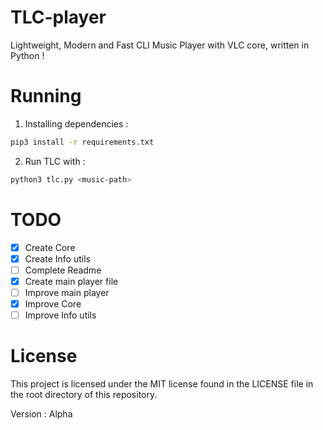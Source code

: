 # TLC-player
Lightweight, Modern and Fast CLI Music Player with VLC core, written in Python !

# Running
1. Installing dependencies :
```bash
pip3 install -r requirements.txt
```
2. Run TLC with :
```bash 
python3 tlc.py <music-path>
```

# TODO
- [X] Create Core
- [X] Create Info utils
- [ ] Complete Readme
- [X] Create main player file
- [ ] Improve main player
- [X] Improve Core
- [ ] Improve Info utils

# License
This project is licensed under the MIT license found in the LICENSE file in the root directory of this repository.

Version : Alpha

